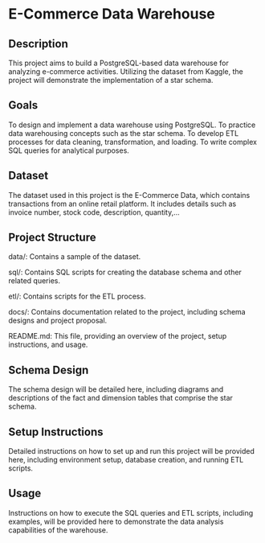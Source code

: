 # **E-Commerce Data Warehouse**

## **Description**
This project aims to build a PostgreSQL-based data warehouse for analyzing e-commerce activities. Utilizing the dataset from Kaggle, the project will demonstrate the implementation of a star schema.



## **Goals**
To design and implement a data warehouse using PostgreSQL.
To practice data warehousing concepts such as the star schema.
To develop ETL processes for data cleaning, transformation, and loading.
To write complex SQL queries for analytical purposes.

## **Dataset**
The dataset used in this project is the E-Commerce Data, which contains transactions from an online retail platform. It includes details such as invoice number, stock code, description, quantity,...



## **Project Structure**
data/: Contains a sample of the dataset.

sql/: Contains SQL scripts for creating the database schema and other related queries.

etl/: Contains scripts for the ETL process.

docs/: Contains documentation related to the project, including schema designs and project proposal.

README.md: This file, providing an overview of the project, setup instructions, and usage.

## **Schema Design**
The schema design will be detailed here, including diagrams and descriptions of the fact and dimension tables that comprise the star schema.


## **Setup Instructions**
Detailed instructions on how to set up and run this project will be provided here, including environment setup, database creation, and running ETL scripts.


## **Usage**
Instructions on how to execute the SQL queries and ETL scripts, including examples, will be provided here to demonstrate the data analysis capabilities of the warehouse.
